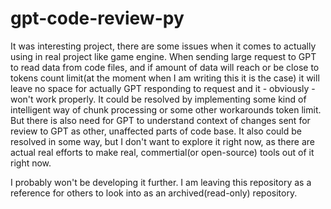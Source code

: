 # gpt-code-review-py
It was interesting project, there are some issues when it comes to actually using in real project like game engine. 
When sending large request to GPT to read data from code files, and if amount of data will reach or be close to tokens count limit(at the moment when I am writing this it is the case) it will leave no space for actually GPT responding to request and it - obviously - won't work properly. It could be resolved by implementing some kind of intelligent way of chunk processing or some other workarounds token limit.
But there is also need for GPT to understand context of changes sent for review to GPT as other, unaffected parts of code base.
It also could be resolved in some way, but I don't want to explore it right now, as there are actual real efforts to make real, commertial(or open-source) tools out of it right now.

I probably won't be developing it further. I am leaving this repository as a reference for others to look into as an archived(read-only) repository.
